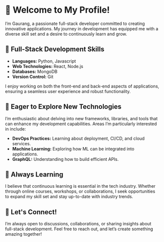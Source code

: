 # 👋 Welcome to My Profile!

I’m Gaurang, a passionate full-stack developer committed to creating innovative applications. My journey in development has equipped me with a diverse skill set and a desire to continuously learn and grow.

## 🔧 Full-Stack Development Skills

- **Languages:** Python, Javascript
- **Web Technologies:** React, Node.js
- **Databases:** MongoDB
- **Version Control:** Git

I enjoy working on both the front-end and back-end aspects of applications, ensuring a seamless user experience and robust functionality.

## 🚀 Eager to Explore New Technologies

I’m enthusiastic about delving into new frameworks, libraries, and tools that can enhance my development capabilities. Areas I’m particularly interested in include:

- **DevOps Practices:** Learning about deployment, CI/CD, and cloud services.
- **Machine Learning:** Exploring how ML can be integrated into applications.
- **GraphQL:** Understanding how to build efficient APIs.

## 🌱 Always Learning

I believe that continuous learning is essential in the tech industry. Whether through online courses, workshops, or collaborations, I seek opportunities to expand my skill set and stay up-to-date with industry trends.

## 💬 Let's Connect!

I’m always open to discussions, collaborations, or sharing insights about full-stack development. Feel free to reach out, and let’s create something amazing together!
